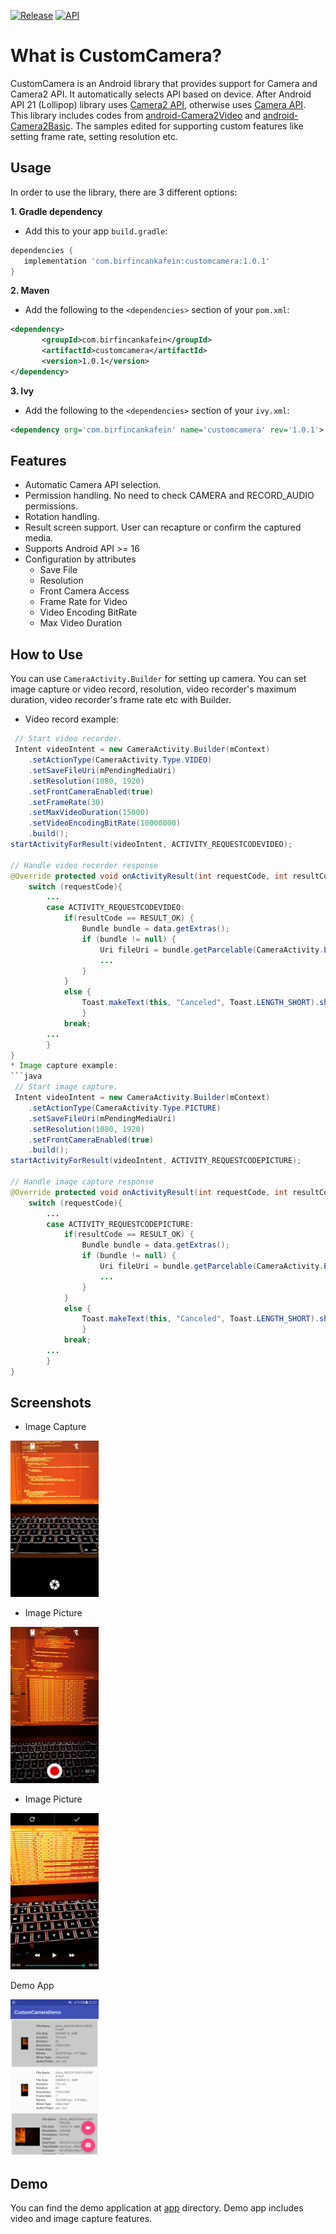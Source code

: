 
[![Release](https://img.shields.io/badge/release-1.0.1-blue.svg?style=flat)](https://bintray.com/birfincankafein/com.birfincankafein/customcamera/_latestVersion)  [![API](https://img.shields.io/badge/API-16+-green.svg?style=flat)]()

What is  CustomCamera?
===================================

CustomCamera is an Android library that provides support for Camera and  Camera2 API. It automatically selects API based on device. After Android API 21 (Lollipop) library uses [Camera2 API](https://developer.android.com/reference/android/hardware/camera2/package-summary.html  ), otherwise uses [Camera API](https://developer.android.com/guide/topics/media/camera.html).
This library includes codes from [android-Camera2Video](https://github.com/googlesamples/android-Camera2Video) and [android-Camera2Basic](https://github.com/googlesamples/android-Camera2Basic). The samples edited for supporting custom features like setting frame rate, setting resolution etc.

  Usage
-----
In order to use the library, there are 3 different options:

**1. Gradle dependency**

  -  Add this to your app `build.gradle`:
 ```gradle
dependencies {
	implementation 'com.birfincankafein:customcamera:1.0.1'
}
```

**2. Maven**
- Add the following to the `<dependencies>` section of your `pom.xml`:
 ```xml
<dependency>
        <groupId>com.birfincankafein</groupId>
        <artifactId>customcamera</artifactId>
        <version>1.0.1</version>
</dependency>
```

**3. Ivy**
- Add the following to the `<dependencies>` section of your `ivy.xml`:
```xml
<dependency org='com.birfincankafein' name='customcamera' rev='1.0.1'> <artifact name='customcamera' ext='pom' /> </dependency>
```

Features  
--------  
- Automatic Camera API selection.  
- Permission handling. No need to check CAMERA and RECORD_AUDIO permissions.  
- Rotation handling.  
- Result screen support. User can recapture or confirm the captured media.  
- Supports Android API >= 16  
- Configuration by attributes  
  - Save File  
  - Resolution  
  - Front Camera Access  
  - Frame Rate for Video  
  - Video Encoding BitRate  
  - Max Video Duration  
  
How to Use  
------------  
You can use `CameraActivity.Builder` for setting up camera. You can set  image capture or video record, resolution, video recorder's maximum duration, video recorder's frame rate etc with Builder.

* Video record example:
```java
 // Start video recorder. 
 Intent videoIntent = new CameraActivity.Builder(mContext)
    .setActionType(CameraActivity.Type.VIDEO)
    .setSaveFileUri(mPendingMediaUri)
    .setResolution(1080, 1920)
    .setFrontCameraEnabled(true)
    .setFrameRate(30)
    .setMaxVideoDuration(15000)
    .setVideoEncodingBitRate(10000000)
    .build(); 
startActivityForResult(videoIntent, ACTIVITY_REQUESTCODEVIDEO);  

// Handle video recorder response 
@Override protected void onActivityResult(int requestCode, int resultCode, Intent data) { 
    switch (requestCode){ 
	    ... 
	    case ACTIVITY_REQUESTCODEVIDEO: 
	        if(resultCode == RESULT_OK) { 
	            Bundle bundle = data.getExtras(); 
	            if (bundle != null) { 
	                Uri fileUri = bundle.getParcelable(CameraActivity.EXTRA_FILE_URI); 
	                ... 
	            } 
	        } 
	        else { 
	            Toast.makeText(this, "Canceled", Toast.LENGTH_SHORT).show();  
	            } 
	        break; 
	    ... 
	    } 
}
* Image capture example:
```java
 // Start image capture. 
 Intent videoIntent = new CameraActivity.Builder(mContext)
    .setActionType(CameraActivity.Type.PICTURE)
    .setSaveFileUri(mPendingMediaUri)
    .setResolution(1080, 1920)
    .setFrontCameraEnabled(true)
    .build(); 
startActivityForResult(videoIntent, ACTIVITY_REQUESTCODEPICTURE);  

// Handle image capture response 
@Override protected void onActivityResult(int requestCode, int resultCode, Intent data) { 
    switch (requestCode){ 
	    ... 
	    case ACTIVITY_REQUESTCODEPICTURE: 
	        if(resultCode == RESULT_OK) { 
	            Bundle bundle = data.getExtras(); 
	            if (bundle != null) { 
	                Uri fileUri = bundle.getParcelable(CameraActivity.EXTRA_FILE_URI); 
	                ... 
	            } 
	        } 
	        else { 
	            Toast.makeText(this, "Canceled", Toast.LENGTH_SHORT).show();  
	            } 
	        break; 
	    ... 
	    } 
}
```
  
Screenshots  
-------------  
  
* Image Capture  
  
<img src="screenshots/capture_image.png" height="250" alt="Screenshot"/>  
  
 
* Image Picture  
  
<img src="screenshots/capture_video.png" height="250" alt="Screenshot"/>  
  
  
* Image Picture  
  
<img src="screenshots/preview.png" height="250" alt="Screenshot"/>  
  
  
Demo App  
  
<img src="screenshots/demo.png" height="250" alt="Screenshot"/>  
  
 
Demo  
------------  
You can find the demo application at [app](https://github.com/birfincankafein/customcamera/blob/master/app)  directory. Demo app includes video and image capture features.